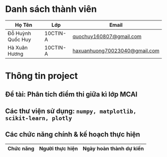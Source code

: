 # Danh sách thành viên
Họ Tên|Lớp|Email
-|-|-
Đỗ Huỳnh Quốc Huy|10CTIN-A|quochuy160807@gmail.com
Hà Xuân Hương|10CTIN-A|haxuanhuong70023040@gmail.com

# Thông tin project
## Đề tài: Phân tích điểm thi giữa kì lớp MCAI 
## Các thư viện sử dụng: `numpy, matplotlib, scikit-learn, plotly`

## Các chức năng chính & kế hoạch thực hiện

Chức năng|Người thực hiện|Ngày hoàn thành dự kiến
-|-|-
